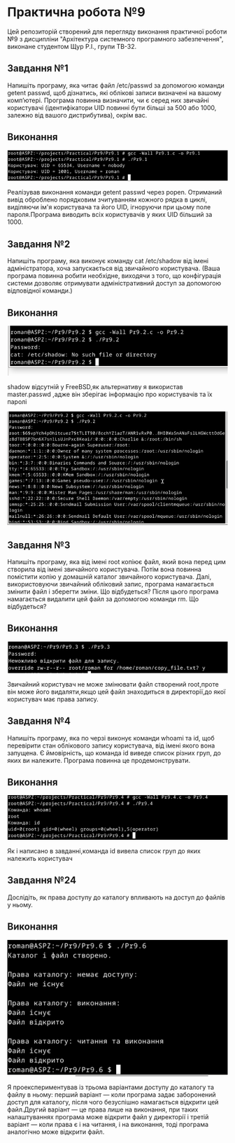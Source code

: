 # Практична робота №9
Цей репозиторій cтворений для перегляду виконання практичної роботи №9 з дисципліни "Архітектура системного програмного забезпечення", виконане студентом Щур Р.І., групи ТВ-32.

## Завдання №1
  Напишіть програму, яка читає файл /etc/passwd за допомогою команди getent passwd, щоб дізнатись, які облікові записи визначені на вашому комп’ютері.
 Програма повинна визначити, чи є серед них звичайні користувачі (ідентифікатори UID повинні бути більші за 500 або 1000, залежно від вашого дистрибутива), окрім вас.


## Виконання
![Pr9.1.png](Pr9.1.png)

Реалізував виконання команди getent passwd через popen. Отриманий вивід оброблено порядковим зчитуванням кожного рядка в циклі, виділяючи ім'я користувача та його UID, ігноруючи при цьому поле пароля.Програма виводить всіх користувачів у яких UID більший за 1000.

## Завдання №2
 Напишіть програму, яка виконує команду cat /etc/shadow від імені адміністратора, хоча запускається від звичайного користувача.
 (Ваша програма повинна робити необхідне, виходячи з того, що конфігурація системи дозволяє отримувати адміністративний доступ за допомогою відповідної команди.)


## Виконання
![Pr9.2.1.png](Pr9.2.1.png)

shadow відсутній у FreeBSD,як альтернативу я використав master.passwd ,адже він зберігає інформацію про користувачів та їх паролі

![Pr9.2.png](Pr9.2.png)
## Завдання №3
Напишіть програму, яка від імені root копіює файл, який вона перед цим створила від імені звичайного користувача. Потім вона повинна помістити копію у домашній каталог звичайного користувача.
 Далі, використовуючи звичайний обліковий запис, програма намагається змінити файл і зберегти зміни. Що відбудеться?
 Після цього програма намагається видалити цей файл за допомогою команди rm. Що відбудеться?


## Виконання
![Pr9.3.png](Pr9.3.png)

Звичайний користувач не може змінювати файл створений root,проте він може його видаляти,якщо цей файл знаходиться в директорії,до якої користувач має права запису.


## Завдання №4
  Напишіть програму, яка по черзі виконує команди whoami та id, щоб перевірити стан облікового запису користувача, від імені якого вона запущена.
 Є ймовірність, що команда id виведе список різних груп, до яких ви належите. Програма повинна це продемонструвати.
## Виконання
![Pr9.4.png](Pr9.4.png)

Як і написано в завданні,команда id вивела список груп до яких належить користувач


## Завдання №24
Дослідіть, як права доступу до каталогу впливають на доступ до файлів у ньому.

## Виконання
![Pr9.24.png](Pr9.24.png)

Я проекспериментував із трьома варіантами доступу до каталогу та файлу в ньому: перший варіант — коли програма задає заборонений доступ для каталогу, після чого безуспішно намагається відкрити цей файл.Другий варіант — це права лише на виконання, при таких налаштуваннях програма може відкрити файл у директорії і третій варіант — коли права є і на читання, і на виконання, тоді програма аналогічно може відкрити файл.

